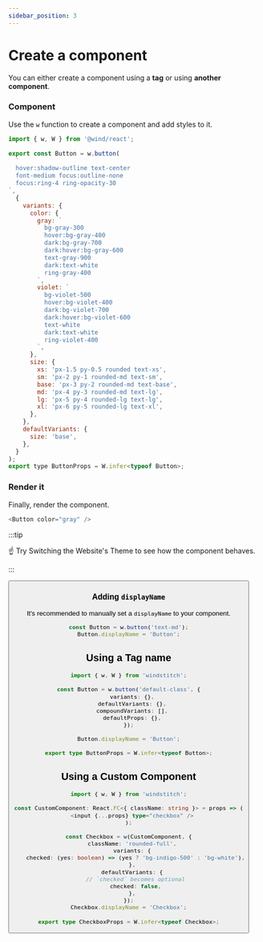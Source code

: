 ```yaml
---
sidebar_position: 3
---
```


# Create a component

You can either create a component using a **tag** or using **another component**.

### Component

Use the `w` function to create a component and add styles to it.

```jsx line=3-11
import { w, W } from '@wind/react';

export const Button = w.button(
  `
  hover:shadow-outline text-center
  font-medium focus:outline-none
  focus:ring-4 ring-opacity-30
`,
  {
    variants: {
      color: {
        gray: `
          bg-gray-300
          hover:bg-gray-400
          dark:bg-gray-700
          dark:hover:bg-gray-600
          text-gray-900
          dark:text-white
          ring-gray-400
        `,
        violet: `
          bg-violet-500
          hover:bg-violet-400
          dark:bg-violet-700
          dark:hover:bg-violet-600
          text-white
          dark:text-white
          ring-violet-400
        `,
      },
      size: {
        xs: 'px-1.5 py-0.5 rounded text-xs',
        sm: 'px-2 py-1 rounded-md text-sm',
        base: 'px-3 py-2 rounded-md text-base',
        md: 'px-4 py-3 rounded-md text-lg',
        lg: 'px-5 py-4 rounded-lg text-lg',
        xl: 'px-6 py-5 rounded-lg text-xl',
      },
    },
    defaultVariants: {
      size: 'base',
    },
  }
);
export type ButtonProps = W.infer<typeof Button>;
```

### Render it

Finally, render the component.

```typescript
<Button color="gray" />
```

:::tip

☝️ Try Switching the Website's Theme to see how the component behaves.

:::

<Preview>
  <Button />
</Preview>

### Adding `displayName`

It's recommended to manually set a `displayName` to your component.

```jsx
const Button = w.button('text-md');
Button.displayName = 'Button';
```

## Using a Tag name

```typescript
import { w, W } from 'windstitch';

const Button = w.button('default-class', {
  variants: {},
  defaultVariants: {},
  compoundVariants: [],
  defaultProps: {},
});

Button.displayName = 'Button';

export type ButtonProps = W.infer<typeof Button>;
```

## Using a Custom Component

```typescript
import { w, W } from 'windstitch';

const CustomComponent: React.FC<{ className: string }> = props => (
  <input {...props} type="checkbox" />
);

const Checkbox = w(CustomComponent, {
  className: 'rounded-full',
  variants: {
    checked: (yes: boolean) => (yes ? 'bg-indigo-500' : 'bg-white'),
  },
  defaultVariants: {
    // `checked` becomes optional
    checked: false,
  },
});
Checkbox.displayName = 'Checkbox';

export type CheckboxProps = W.infer<typeof Checkbox>;
```
